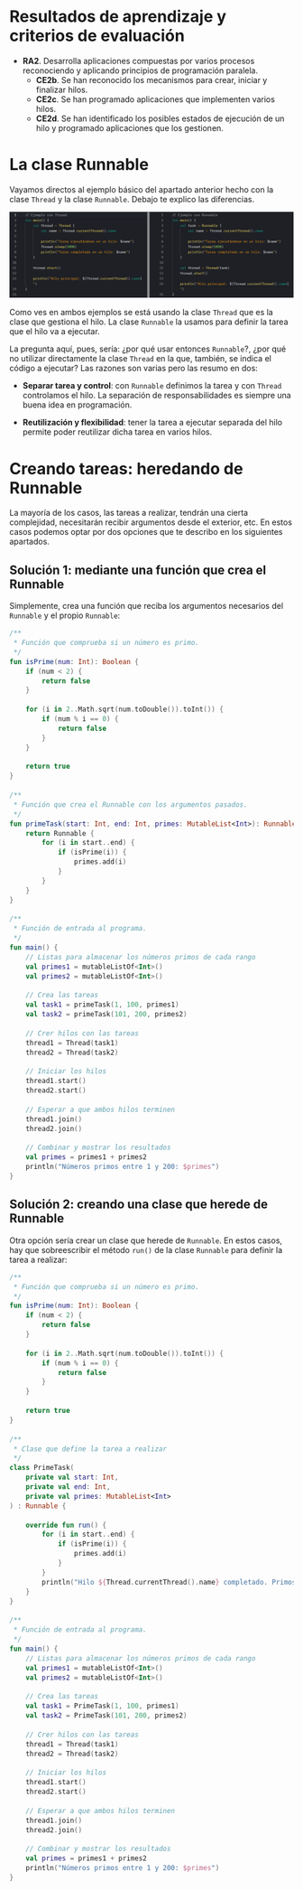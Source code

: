# Resultados de aprendizaje y criterios de evaluación

- **RA2**. Desarrolla aplicaciones compuestas por varios procesos reconociendo y aplicando principios de programación paralela.
  - **CE2b**. Se han reconocido los mecanismos para crear, iniciar y finalizar hilos.
  - **CE2c**. Se han programado aplicaciones que implementen varios hilos.
  - **CE2d**. Se han identificado los posibles estados de ejecución de un hilo y programado aplicaciones que los gestionen.

# La clase Runnable

Vayamos directos al ejemplo básico del apartado anterior hecho con la clase `Thread` y la clase `Runnable`. Debajo te explico las diferencias.

![Thread vs Runnable](./img/thread_vs_runnable.png)

Como ves en ambos ejemplos se está usando la clase `Thread` que es la clase que gestiona el hilo. La clase `Runnable` la usamos para definir la tarea que el hilo va a ejecutar.

La pregunta aquí, pues, sería: ¿por qué usar entonces `Runnable`?, ¿por qué no utilizar directamente la clase `Thread` en la que, también, se indica el código a ejecutar? Las razones son varias pero las resumo en dos:

- **Separar tarea y control**: con `Runnable` definimos la tarea y con `Thread` controlamos el hilo. La separación de responsabilidades es siempre una buena idea en programación.

- **Reutilización y flexibilidad**: tener la tarea a ejecutar separada del hilo permite poder reutilizar dicha tarea en varios hilos.

# Creando tareas: heredando de Runnable

La mayoría de los casos, las tareas a realizar, tendrán una cierta complejidad, necesitarán recibir argumentos desde el exterior, etc. En estos casos podemos optar por dos opciones que te describo en los siguientes apartados.

## Solución 1: mediante una función que crea el Runnable

Simplemente, crea una función que reciba los argumentos necesarios del `Runnable` y el propio `Runnable`:

```kotlin
/**
 * Función que comprueba si un número es primo.
 */
fun isPrime(num: Int): Boolean {
    if (num < 2) {
        return false
    }

    for (i in 2..Math.sqrt(num.toDouble()).toInt()) {
        if (num % i == 0) {
            return false
        }
    }

    return true
}

/**
 * Función que crea el Runnable con los argumentos pasados.
 */
fun primeTask(start: Int, end: Int, primes: MutableList<Int>): Runnable {
    return Runnable {
        for (i in start..end) {
            if (isPrime(i)) {
                primes.add(i)
            }
        }
    }
}

/**
 * Función de entrada al programa.
 */
fun main() {
    // Listas para almacenar los números primos de cada rango
    val primes1 = mutableListOf<Int>()
    val primes2 = mutableListOf<Int>()

    // Crea las tareas
    val task1 = primeTask(1, 100, primes1)
    val task2 = primeTask(101, 200, primes2)

    // Crer hilos con las tareas
    thread1 = Thread(task1)
    thread2 = Thread(task2)

    // Iniciar los hilos
    thread1.start()
    thread2.start()

    // Esperar a que ambos hilos terminen
    thread1.join()
    thread2.join()

    // Combinar y mostrar los resultados
    val primes = primes1 + primes2
    println("Números primos entre 1 y 200: $primes")
}
```

## Solución 2: creando una clase que herede de Runnable

Otra opción sería crear un clase que herede de `Runnable`. En estos casos, hay que sobreescribir el método `run()` de la clase `Runnable` para definir la tarea a realizar:

```kotlin
/**
 * Función que comprueba si un número es primo.
 */
fun isPrime(num: Int): Boolean {
    if (num < 2) {
        return false
    }

    for (i in 2..Math.sqrt(num.toDouble()).toInt()) {
        if (num % i == 0) {
            return false
        }
    }

    return true
}

/**
 * Clase que define la tarea a realizar
 */
class PrimeTask(
    private val start: Int,
    private val end: Int,
    private val primes: MutableList<Int>
) : Runnable {

    override fun run() {
        for (i in start..end) {
            if (isPrime(i)) {
                primes.add(i)
            }
        }
        println("Hilo ${Thread.currentThread().name} completado. Primos de $start a $end encontrados.")
    }
}

/**
 * Función de entrada al programa.
 */
fun main() {
    // Listas para almacenar los números primos de cada rango
    val primes1 = mutableListOf<Int>()
    val primes2 = mutableListOf<Int>()

    // Crea las tareas
    val task1 = PrimeTask(1, 100, primes1)
    val task2 = PrimeTask(101, 200, primes2)

    // Crer hilos con las tareas
    thread1 = Thread(task1)
    thread2 = Thread(task2)

    // Iniciar los hilos
    thread1.start()
    thread2.start()

    // Esperar a que ambos hilos terminen
    thread1.join()
    thread2.join()

    // Combinar y mostrar los resultados
    val primes = primes1 + primes2
    println("Números primos entre 1 y 200: $primes")
}
```
